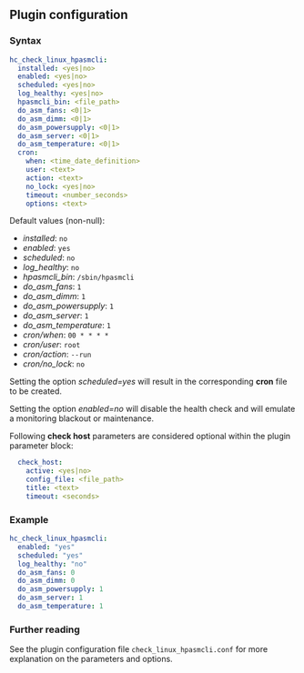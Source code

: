 ## Plugin configuration

### Syntax

```yaml
hc_check_linux_hpasmcli:
  installed: <yes|no>    
  enabled: <yes|no>
  scheduled: <yes|no>
  log_healthy: <yes|no>
  hpasmcli_bin: <file_path>
  do_asm_fans: <0|1>
  do_asm_dimm: <0|1>
  do_asm_powersupply: <0|1>
  do_asm_server: <0|1>
  do_asm_temperature: <0|1>
  cron:
    when: <time_date_definition>
    user: <text>
    action: <text>
    no_lock: <yes|no>
    timeout: <number_seconds>
    options: <text>  
```

Default values (non-null):
* *installed*: `no`
* *enabled*: `yes`
* *scheduled*: `no`
* *log_healthy*: `no`
* *hpasmcli_bin*: `/sbin/hpasmcli`
* *do_asm_fans*: `1`
* *do_asm_dimm*: `1`
* *do_asm_powersupply*: `1`
* *do_asm_server*: `1`
* *do_asm_temperature*: `1`
* *cron/when*: `00 * * * *`
* *cron/user*: `root`
* *cron/action*: `--run`
* *cron/no_lock*: `no`

Setting the option *scheduled=yes* will result in the corresponding **cron** file to be created.

Setting the option *enabled=no* will disable the health check and will emulate a monitoring blackout or maintenance.

Following **check host** parameters are considered optional within the plugin parameter block:

```yaml
  check_host:
    active: <yes|no>
    config_file: <file_path>
    title: <text>
    timeout: <seconds>
```

### Example

```yaml
hc_check_linux_hpasmcli:
  enabled: "yes"
  scheduled: "yes"    
  log_healthy: "no"
  do_asm_fans: 0
  do_asm_dimm: 0
  do_asm_powersupply: 1
  do_asm_server: 1
  do_asm_temperature: 1  
```

### Further reading

See the plugin configuration file `check_linux_hpasmcli.conf` for more explanation on the parameters and options.
